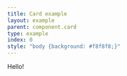 ```yaml
---
title: Card example
layout: example
parent: component.card
type: example
index: 0
style: "body {background: #f8f8f8;}"
---
```


<div class="ds_card">
    <div class="ds_card__content">
        Hello!
    </div>
</div>
